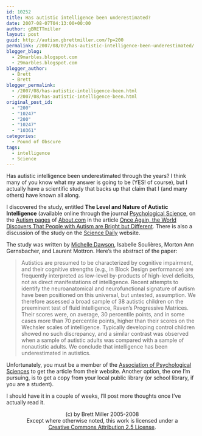 ```yaml
---
id: 10252
title: Has autistic intelligence been underestimated?
date: 2007-08-07T04:13:00+00:00
author: gBRETTmiller
layout: post
guid: http://autism.gbrettmiller.com/?p=200
permalink: /2007/08/07/has-autistic-intelligence-been-underestimated/
blogger_blog:
  - 29marbles.blogspot.com
  - 29marbles.blogspot.com
blogger_author:
  - Brett
  - Brett
blogger_permalink:
  - /2007/08/has-autistic-intelligence-been.html
  - /2007/08/has-autistic-intelligence-been.html
original_post_id:
  - "200"
  - "10247"
  - "200"
  - "10247"
  - "10361"
categories:
  - Pound of Obscure
tags:
  - intelligence
  - Science
---
```

Has autistic intelligence been underestimated through the years? I think many of you know what my answer is going to be (YES! of course), but I actually have a scientific study that backs up that claim that I (and many others) have known all along.

I discovered the study, entitled <span style="font-weight:bold;">The Level and Nature of Autistic Intelligence</span> (available online through the journal [Psychological Science](http://www.psychologicalscience.org/journals/index.cfm?journal=ps&content=ps/18_8), on the [Autism pages](http://autism.about.com/) of [About.com](http://www.about.com/) in the article [Once Again, the World Discovers That People with Autism are Bright but Different](http://autism.about.com/b/a/257904.htm). There is also a discussion of the study on the [Science Daily](http://www.sciencedaily.com/releases/2007/08/070803151245.htm) website.

The study was written by [Michelle Dawson](http://www.autismcrisis.blogspot.com/), Isabelle Soulières, Morton Ann Gernsbacher, and Laurent Mottron. Here&#8217;s the abstract of the paper:

> Autistics are presumed to be characterized by cognitive impairment, and their cognitive strengths (e.g., in Block Design performance) are frequently interpreted as low-level by-products of high-level deficits, not as direct manifestations of intelligence. Recent attempts to identify the neuroanatomical and neurofunctional signature of autism have been positioned on this universal, but untested, assumption. We therefore assessed a broad sample of 38 autistic children on the preeminent test of fluid intelligence, Raven&#8217;s Progressive Matrices. Their scores were, on average, 30 percentile points, and in some cases more than 70 percentile points, higher than their scores on the Wechsler scales of intelligence. Typically developing control children showed no such discrepancy, and a similar contrast was observed when a sample of autistic adults was compared with a sample of nonautistic adults. We conclude that intelligence has been underestimated in autistics.

Unfortunately, you must be a member of the [Association of Psychological Sciences](http://www.psychologicalscience.org/journals/index.cfm) to get the article from their website. Another option, the one I&#8217;m pursuing, is to get a copy from your local public library (or school library, if you are a student). 

I should have it in a couple of weeks, I&#8217;ll post more thoughts once I&#8217;ve actually read it.

<div class="blogger-post-footer">
  <p align="center">
    (c) by Brett Miller 2005-2008<br /> Except where otherwise noted, this work is licensed under a<br /> <a href="http://creativecommons.org/licenses/by/2.5/" rel="license">Creative Commons Attribution 2.5 License</a>.
  </p>
</div>